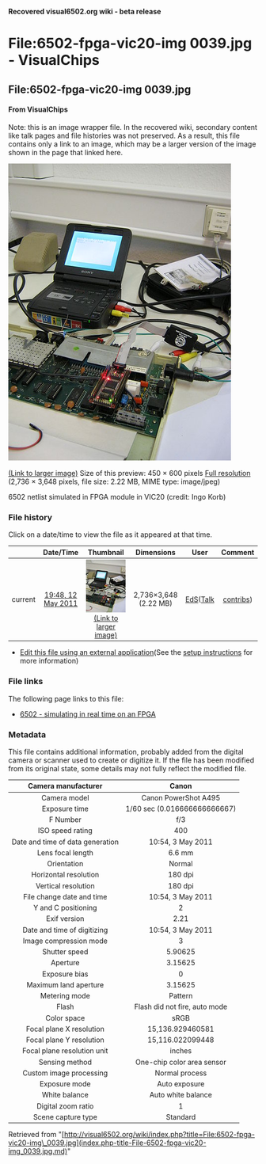 **Recovered visual6502.org wiki - beta release**

# File:6502-fpga-vic20-img 0039.jpg - VisualChips

## File:6502-fpga-vic20-img 0039.jpg

#### From VisualChips


Note: this is an image wrapper file. In the recovered wiki,
secondary content like talk pages and file histories was
not preserved. As a result, this file contains only a link
to an image, which may be a larger version of the image shown
in the page that linked here.

![File:6502-fpga-vic20-img 0039.jpg](images/thumb/7/70/6502-fpga-vic20-img_0039.jpg/450px-6502-fpga-vic20-img_0039.jpg)

[(Link to larger image)](images/7/70/6502-fpga-vic20-img_0039.jpg)
Size of this preview: 450 × 600 pixels
[Full resolution](images/7/70/6502-fpga-vic20-img_0039.jpg)‎ (2,736 × 3,648 pixels, file size: 2.22 MB, MIME type: image/jpeg)

6502 netlist simulated in FPGA module in VIC20 (credit: Ingo Korb)

### File history

Click on a date/time to view the file as it appeared at that time.

| | Date/Time | Thumbnail | Dimensions | User | Comment |
|:---:|:---:|:---:|:---:|:---:|:---:|
| current | [19:48, 12 May 2011](images/7/70/6502-fpga-vic20-img_0039.jpg) | ![Thumbnail for version as of 19:48, 12 May 2011](images/thumb/7/70/6502-fpga-vic20-img_0039.jpg/90px-6502-fpga-vic20-img_0039.jpg) [(Link to larger image)](images/7/70/6502-fpga-vic20-img_0039.jpg) | 2,736×3,648 (2.22 MB) | [EdS](index.php-title-User-EdS.md)([Talk](index.php-title-User_talk-EdS.md) | [contribs](./index.php%3Ftitle=Special:Contributions/EdS.md)) | (6502 netlist simulated in FPGA module in VIC20) |

- [Edit this file using an external application](index.php-title-File-6502-fpga-vic20-img_0039.jpg.md)(See the [setup instructions](http://www.mediawiki.org/wiki/Manual:External_editors) for more information)

### File links

The following page links to this file:

- [6502 - simulating in real time on an FPGA](index.php-title-6502_-_simulating_in_real_time_on_an_FPGA.md)

### Metadata
This file contains additional information, probably added from the digital camera or scanner used to create or digitize it.
If the file has been modified from its original state, some details may not fully reflect the modified file.

| Camera manufacturer | Canon |
|:---:|:---:|
Camera model | Canon PowerShot A495 |
Exposure time | 1/60 sec (0.016666666666667) |
F Number | f/3 |
ISO speed rating | 400 |
Date and time of data generation | 10:54, 3 May 2011 |
Lens focal length | 6.6 mm |
Orientation | Normal |
Horizontal resolution | 180 dpi |
Vertical resolution | 180 dpi |
File change date and time | 10:54, 3 May 2011 |
Y and C positioning | 2 |
Exif version | 2.21 |
Date and time of digitizing | 10:54, 3 May 2011 |
Image compression mode | 3 |
Shutter speed | 5.90625 |
Aperture | 3.15625 |
Exposure bias | 0 |
Maximum land aperture | 3.15625 |
Metering mode | Pattern |
Flash | Flash did not fire, auto mode |
Color space | sRGB |
Focal plane X resolution | 15,136.929460581 |
Focal plane Y resolution | 15,116.022099448 |
Focal plane resolution unit | inches |
Sensing method | One-chip color area sensor |
Custom image processing | Normal process |
Exposure mode | Auto exposure |
White balance | Auto white balance |
Digital zoom ratio | 1 |
Scene capture type | Standard |

Retrieved from "[http://visual6502.org/wiki/index.php?title=File:6502-fpga-vic20-img\_0039.jpg](index.php-title-File-6502-fpga-vic20-img_0039.jpg.md)"

